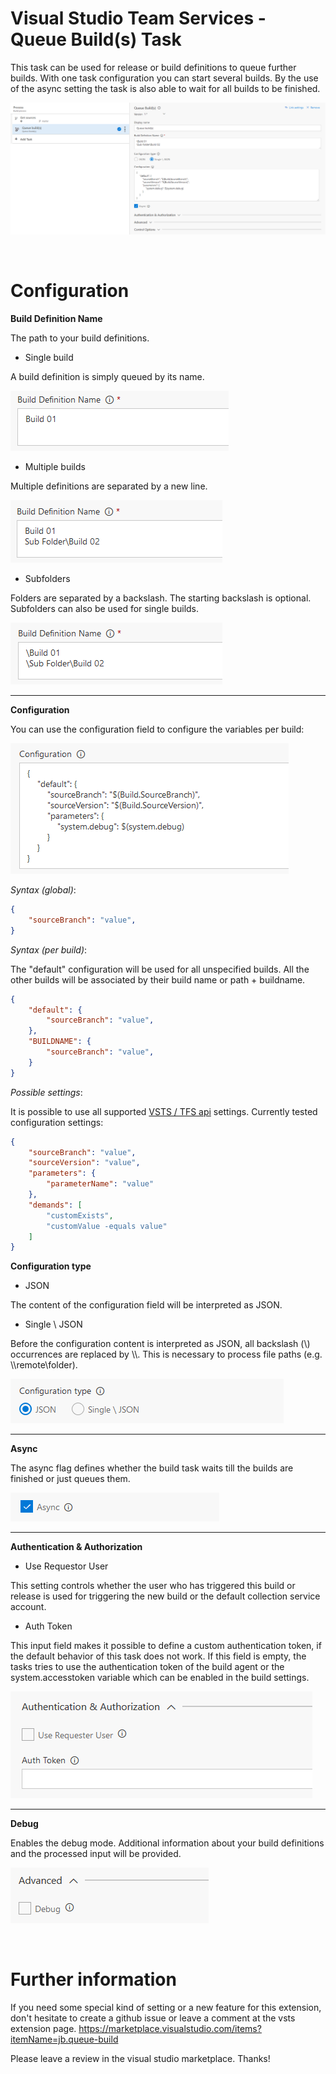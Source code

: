 # Visual Studio Team Services - Queue Build(s) Task
This task can be used for release or build definitions to queue further builds. With one task configuration you can start several builds.
By the use of the async setting the task is also able to wait for all builds to be finished.

![Single build configuration](doc/images/task_overview.png "Single build configuration")

<br />

# Configuration

**Build Definition Name**

The path to your build definitions.

* Single build

A build definition is simply queued by its name.

![Single build configuration](doc/images/config_build_definition_01.png "Single build configuration")

* Multiple builds

Multiple definitions are separated by a new line.

![Multiple builds configuration](doc/images/config_build_definition_02.png "Multiple builds configuration")

* Subfolders

Folders are separated by a backslash. The starting backslash is optional. Subfolders can also be used for single builds.

![Subfolders configuration](doc/images/config_build_definition_03.png "Subfolders configuration")

---

**Configuration**

You can use the configuration field to configure the variables per build:

![Build configuration](doc/images/config_build_definition_04.png "Build configuration")


*Syntax (global)*:
```json
{
    "sourceBranch": "value",
}
```

*Syntax (per build)*:

The "default" configuration will be used for all unspecified builds.
All the other builds will be associated by their build name or path + buildname.
```json
{
    "default": {
        "sourceBranch": "value",
    },
    "BUILDNAME": {
        "sourceBranch": "value",
    }
}
```

*Possible settings*:

It is possible to use all supported [VSTS / TFS api](https://www.visualstudio.com/en-us/docs/integrate/api/build/builds#queue-a-build) settings.
Currently tested configuration settings:

```json
{
    "sourceBranch": "value",
    "sourceVersion": "value",
    "parameters": {
        "parameterName": "value"
    },
    "demands": [
        "customExists",
        "customValue -equals value"
    ]
}
```

**Configuration type**

* JSON

The content of the configuration field will be interpreted as JSON.

* Single \\ JSON

Before the configuration content is interpreted as JSON, all backslash (\\) occurrences are replaced by \\\\. This is necessary to process file paths (e.g. \\\\remote\\folder).

![Configuration type](doc/images/config_build_definition_06.png "Configuration type")

---

**Async**

The async flag defines whether the build task waits till the builds are finished or just queues them.

![Async configuration](doc/images/config_async.png "Async configuration")

---

**Authentication & Authorization**

* Use Requestor User

This setting controls whether the user who has triggered this build or release is used for triggering the new build or the default collection service account.

* Auth Token

This input field makes it possible to define a custom authentication token, if the default behavior of this task does not work.
If this field is empty, the tasks tries to use the authentication token of the build agent or the system.accesstoken variable which can be enabled in the build settings.

![Authentication configuration](doc/images/config_build_definition_05.png "Authentication configuration")

---

**Debug**

Enables the debug mode. Additional information about your build definitions and the processed input will be provided.

![Debug configuration](doc/images/config_debug.png "Debug configuration")

<br />

# Further information

If you need some special kind of setting or a new feature for this extension, don't hesitate to create a github issue or leave a comment at the vsts extension page.
https://marketplace.visualstudio.com/items?itemName=jb.queue-build

Please leave a review in the visual studio marketplace. Thanks!